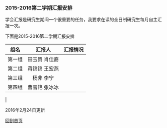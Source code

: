 ### 2015-2016第二学期汇报安排 ###

学会汇报是研究生期间一个很重要的任务，我要求在读的全日制研究生每月自主汇报一次。

下面是2015-2016第二学期汇报安排


|组名 |汇报人 | 汇报情况 | 
|---  |:------:| :------:|
|第一组 | 田玉贺  肖佳裔 |  | 
|第二组 | 蒋锦锦  王宏燕  |   | 
|第三组 | 杨非  李宁 |  | 
|第四组 | 曹雪艳  张冰冰 |  | 
|

2016年2月24日更新

[回到首页](http://4instructor.com/#!index.md)